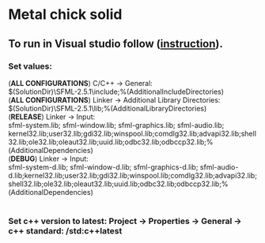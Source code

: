 # Metal chick solid
## To run in Visual studio follow ([instruction](https://www.sfml-dev.org/tutorials/2.5/start-vc.php)).<br>
### Set values:<br>
  (<b>ALL CONFIGURATIONS</b>) C/C++ -> General:<br>
  $(SolutionDir)\SFML-2.5.1\include;%(AdditionalIncludeDirectories)<br>
  (<b>ALL CONFIGURATIONS</b>) Linker -> Additional Library Directories:<br>
  $(SolutionDir)\SFML-2.5.1\lib;%(AdditionalLibraryDirectories)<br>
  (<b>RELEASE</b>) Linker -> Input: <br>
  sfml-system.lib; sfml-window.lib; sfml-graphics.lib; sfml-audio.lib; kernel32.lib;user32.lib;gdi32.lib;winspool.lib;comdlg32.lib;advapi32.lib;shell32.lib;ole32.lib;oleaut32.lib;uuid.lib;odbc32.lib;odbccp32.lib;%(AdditionalDependencies)<br>
  (<b>DEBUG</b>) Linker -> Input:<br>
  sfml-system-d.lib; sfml-window-d.lib; sfml-graphics-d.lib; sfml-audio-d.lib;kernel32.lib;user32.lib;gdi32.lib;winspool.lib;comdlg32.lib;advapi32.lib;shell32.lib;ole32.lib;oleaut32.lib;uuid.lib;odbc32.lib;odbccp32.lib;%(AdditionalDependencies)<br>
<br>
### Set c++ version to latest: Project -> Properties -> General -> c++ standard: /std:c++latest

